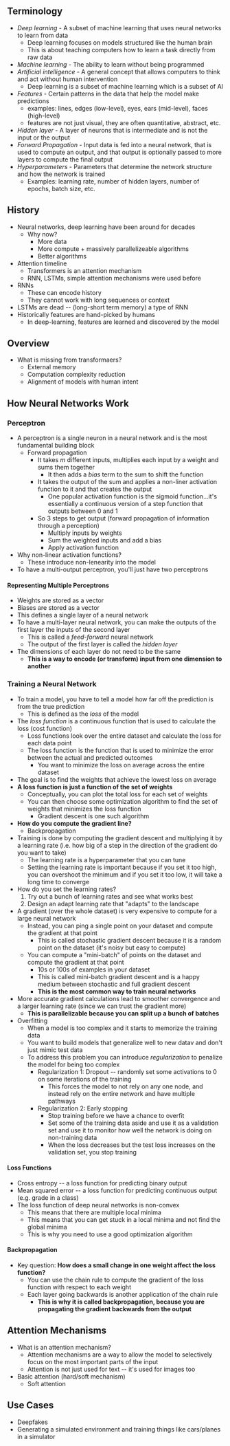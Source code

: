 ## Terminology

- *Deep learning* - A subset of machine learning that uses neural networks to learn from data
  - Deep learning focuses on models structured like the human brain
  - This is about teaching computers how to learn a task directly from raw data
- *Machine learning* - The ability to learn without being programmed
- *Artificial intelligence* - A general concept that allows computers to think and act without human intervention
    - Deep learning is a subset of machine learning which is a subset of AI
- *Features* - Certain patterns in the data that help the model make predictions
  - examples: lines, edges (low-level), eyes, ears (mid-level), faces (high-level)
  - features are not just visual, they are often quantitative, abstract, etc. 
- *Hidden layer*  - A layer of neurons that is intermediate and is not the input or the output
- *Forward Propagation* - Input data is fed into a neural network, that is used to compute an output, and that output is optionally
passed to more layers to compute the final output
- *Hyperparameters* - Parameters that determine the network structure and how the network is trained
  - Examples: learning rate, number of hidden layers, number of epochs, batch size, etc.

## History

- Neural networks, deep learning have been around for decades
  - Why now? 
    - More data
    - More compute + massively parallelizeable algorithms
    - Better algorithms
- Attention timeline
  - Transformers is an attention mechanism
  - RNN, LSTMs, simple attention mechanisms were used before
- RNNs
  - These can encode history
  - They cannot work with long sequences or context
- LSTMs are dead -- (long-short term memory) a type of RNN
- Historically features are hand-picked by humans
  - In deep-learning, features are learned and discovered by the model

## Overview

- What is missing from transformaers?
  - External memory
  - Computation complexity reduction
  - Alignment of models with human intent

## How Neural Networks Work

### Perceptron

- A perceptron is a single neuron in a neural network and is the most fundamental building block
  - Forward propagation
    - It takes *m* different inputs, multiplies each input by a weight and sums them together
      - It then adds a *bias* term to the sum to shift the function 
    - It takes the output of the sum and applies a non-liner activation function to it and that creates the output
      - One popular activation function is the sigmoid function...it's essentially a continuous version of a step function that outputs between 0 and 1
    - So 3 steps to get output (forward propagation of information through a perception)
      - Multiply inputs by weights
      - Sum the weighted inputs and add a bias
      - Apply activation function 
- Why non-linear activation functions?
  - These introduce non-lenearity into the model
- To have a multi-output perceptron, you'll just have two perceptrons

#### Representing Multiple Perceptrons

- Weights are stored as a vector
- Biases are stored as a vector
- This defines a single layer of a neural network
- To have a multi-layer neural network, you can make the outputs of the first layer the inputs of the second layer
  - This is called a *feed-forward* neural network
  - The output of the first layer is called the *hidden layer*
- The dimensions of each layer do not need to be the same
  - **This is a way to encode (or transform) input from one dimension to another**

### Training a Neural Network

- To train a model, you have to tell a model how far off the prediction is from the true prediction
  - This is defined as the *loss* of the model
- The *loss function* is a continuous function that is used to calculate the loss (cost function)
  - Loss functions look over the entire dataset and calculate the loss for each data point
  - The loss function is the function that is used to minimize the error between the actual and predicted outcomes
    - You want to minimize the loss on average across the entire dataset
- The goal is to find the weights that achieve the lowest loss on average 
- **A loss function is just a function of the set of weights**
  - Conceptually, you can plot the total loss for each set of weights
  - You can then choose some optimization algorithm to find the set of weights that minimizes the loss function
    - Gradient descent is one such algorithm
- **How do you compute the gradient line?**
  - Backpropagation
- Training is done by computing the gradient descent and multiplying it by a learning rate (i.e. how big of a step in the direction of the gradient do you want to take)
  - The learning rate is a hyperparameter that you can tune
  - Setting the learning rate is important because if you set it too high, you can overshoot the minimum and if you set it too low, it will take a long time to converge
- How do you set the learning rates?
  1. Try out a bunch of learning rates and see what works best
  2. Design an adapt learning rate that "adapts" to the landscape
- A gradient (over the whole dataset) is very expensive to compute for a large neural network 
  - Instead, you can ping a single point on your dataset and compute the gradient at that point
    - This is called stochastic gradient descent because it is a random point on the dataset (it's noisy but easy to compute)
  - You can compute a "mini-batch" of points on the dataset and compute the gradient at that point
    - 10s or 100s of examples in your dataset
    - This is called mini-batch gradient descent and is a happy medium between stochastic and full gradient descent
    - **This is the most common way to train neural networks**
- More accurate gradient calculations lead to smoother convergence and a larger learning rate (since we can trust the gradient more)
  - **This is parallelizable because you can split up a bunch of batches**
- Overfitting 
  - When a model is too complex and it starts to memorize the training data
  - You want to build models that generalize well to new datav and don't just mimic test data
  - To address this problem you can introduce *regularization* to penalize the model for being too complex
    - Regularization 1: Dropout -- randomly set some activations to 0 on some iterations of the training
      - This forces the model to not rely on any one node, and instead rely on the entire network and have multiple pathways
    - Regularization 2: Early stopping
      - Stop training before we have a chance to overfit
      - Set some of the training data aside and use it as a validation set and use it to monitor how well the network is doing on non-training data
      - When the loss decreases but the test loss increases on the validation set, you stop training


#### Loss Functions

- Cross entropy -- a loss function for predicting binary output
- Mean squared error -- a loss function for predicting continuous output (e.g. grade in a class)
- The loss function of deep neural networks is non-convex
  - This means that there are multiple local minima
  - This means that you can get stuck in a local minima and not find the global minima
  - This is why you need to use a good optimization algorithm

#### Backpropagation

- Key question: **How does a small change in one weight affect the loss function?**
  - You can use the chain rule to compute the gradient of the loss function with respect to each weight
  - Each layer going backwards is another application of the chain rule
    - **This is why it is called backpropagation, because you are propagating the gradient backwards from the output**


## Attention Mechanisms

- What is an attention mechanism?
  - Attention mechanisms are a way to allow the model to selectively focus on the most important parts of the input
  - Attention is not just used for text -- it's used for images too
- Basic attention (hard/soft mechanism)
    - Soft attention 

## Use Cases

- Deepfakes
- Generating a simulated environment and training things like cars/planes in a simulator